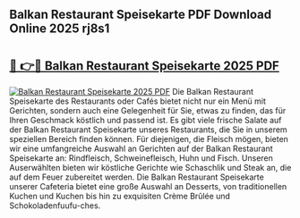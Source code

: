 ## Balkan Restaurant Speisekarte PDF Download Online 2025 rj8s1

# <h2><a href="http://gc7j2bu.nevu.top/?p=Balkan+Restaurant+Speisekarte">🔗 👉🔴 Balkan Restaurant Speisekarte 2025 PDF</a></h2>

[![Balkan Restaurant Speisekarte 2025 PDF](https://i.imgur.com/dBaPXMq.png)](http://gc7j2bu.nevu.top/?p=Balkan+Restaurant+Speisekarte)
Die Balkan Restaurant Speisekarte des Restaurants oder Cafés bietet nicht nur ein Menü mit Gerichten, sondern auch eine Gelegenheit für Sie, etwas zu finden, das für Ihren Geschmack köstlich und passend ist. Es gibt viele frische Salate auf der Balkan Restaurant Speisekarte unseres Restaurants, die Sie in unserem speziellen Bereich finden können. Für diejenigen, die Fleisch mögen, bieten wir eine umfangreiche Auswahl an Gerichten auf der Balkan Restaurant Speisekarte an: Rindfleisch, Schweinefleisch, Huhn und Fisch. Unseren Auserwählten bieten wir köstliche Gerichte wie Schaschlik und Steak an, die auf dem Feuer zubereitet werden. Die Balkan Restaurant Speisekarte unserer Cafeteria bietet eine große Auswahl an Desserts, von traditionellen Kuchen und Kuchen bis hin zu exquisiten Crème Brûlée und Schokoladenfuufu-ches.
